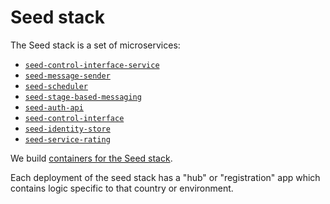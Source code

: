# Seed stack

The Seed stack is a set of microservices:

- [`seed-control-interface-service`](https://github.com/praekelt/seed-control-interface-service)
- [`seed-message-sender`](https://github.com/praekelt/seed-message-sender)
- [`seed-scheduler`](https://github.com/praekelt/seed-scheduler)
- [`seed-stage-based-messaging`](https://github.com/praekelt/seed-stage-based-messaging)
- [`seed-auth-api`](https://github.com/praekelt/seed-auth-api)
- [`seed-control-interface`](https://github.com/praekelt/seed-control-interface)
- [`seed-identity-store`](https://github.com/praekelt/seed-identity-store)
- [`seed-service-rating`](https://github.com/praekelt/seed-service-rating)

We build [containers for the Seed stack][docker-seed].

Each deployment of the seed stack has a "hub" or "registration" app which contains
logic specific to that country or environment.

[docker-seed]: https://github.com/praekeltfoundation/docker-seed/

